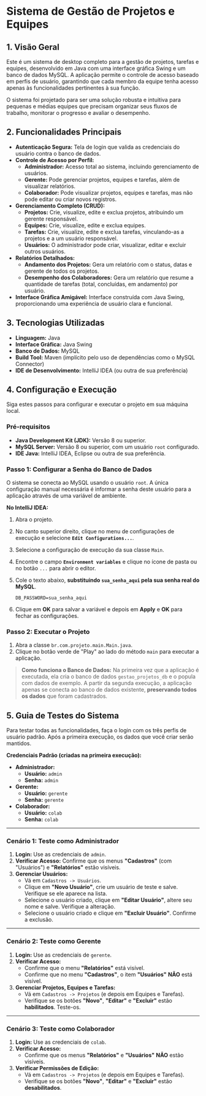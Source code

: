 # Sistema de Gestão de Projetos e Equipes

## 1. Visão Geral

Este é um sistema de desktop completo para a gestão de projetos, tarefas e equipes, desenvolvido em Java com uma interface gráfica Swing e um banco de dados MySQL. A aplicação permite o controle de acesso baseado em perfis de usuário, garantindo que cada membro da equipe tenha acesso apenas às funcionalidades pertinentes à sua função.

O sistema foi projetado para ser uma solução robusta e intuitiva para pequenas e médias equipes que precisam organizar seus fluxos de trabalho, monitorar o progresso e avaliar o desempenho.

## 2. Funcionalidades Principais

*   **Autenticação Segura:** Tela de login que valida as credenciais do usuário contra o banco de dados.
*   **Controle de Acesso por Perfil:**
    *   **Administrador:** Acesso total ao sistema, incluindo gerenciamento de usuários.
    *   **Gerente:** Pode gerenciar projetos, equipes e tarefas, além de visualizar relatórios.
    *   **Colaborador:** Pode visualizar projetos, equipes e tarefas, mas não pode editar ou criar novos registros.
*   **Gerenciamento Completo (CRUD):**
    *   **Projetos:** Crie, visualize, edite e exclua projetos, atribuindo um gerente responsável.
    *   **Equipes:** Crie, visualize, edite e exclua equipes.
    *   **Tarefas:** Crie, visualize, edite e exclua tarefas, vinculando-as a projetos e a um usuário responsável.
    *   **Usuários:** O administrador pode criar, visualizar, editar e excluir outros usuários.
*   **Relatórios Detalhados:**
    *   **Andamento dos Projetos:** Gera um relatório com o status, datas e gerente de todos os projetos.
    *   **Desempenho dos Colaboradores:** Gera um relatório que resume a quantidade de tarefas (total, concluídas, em andamento) por usuário.
*   **Interface Gráfica Amigável:** Interface construída com Java Swing, proporcionando uma experiência de usuário clara e funcional.

## 3. Tecnologias Utilizadas

*   **Linguagem:** Java
*   **Interface Gráfica:** Java Swing
*   **Banco de Dados:** MySQL
*   **Build Tool:** Maven (implícito pelo uso de dependências como o MySQL Connector)
*   **IDE de Desenvolvimento:** IntelliJ IDEA (ou outra de sua preferência)

## 4. Configuração e Execução

Siga estes passos para configurar e executar o projeto em sua máquina local.

### Pré-requisitos

*   **Java Development Kit (JDK):** Versão 8 ou superior.
*   **MySQL Server:** Versão 8 ou superior, com um usuário `root` configurado.
*   **IDE Java:** IntelliJ IDEA, Eclipse ou outra de sua preferência.

### Passo 1: Configurar a Senha do Banco de Dados

O sistema se conecta ao MySQL usando o usuário `root`. A única configuração manual necessária é informar a senha deste usuário para a aplicação através de uma variável de ambiente.

**No IntelliJ IDEA:**

1.  Abra o projeto.
2.  No canto superior direito, clique no menu de configurações de execução e selecione **`Edit Configurations...`**.
3.  Selecione a configuração de execução da sua classe `Main`.
4.  Encontre o campo **`Environment variables`** e clique no ícone de pasta ou no botão `...` para abrir o editor.
5.  Cole o texto abaixo, **substituindo `sua_senha_aqui` pela sua senha real do MySQL**.

    ```
    DB_PASSWORD=sua_senha_aqui
    ```

6.  Clique em **OK** para salvar a variável e depois em **Apply** e **OK** para fechar as configurações.

### Passo 2: Executar o Projeto

1.  Abra a classe `br.com.projeto.main.Main.java`.
2.  Clique no botão verde de "Play" ao lado do método `main` para executar a aplicação.

> **Como funciona o Banco de Dados:** Na primeira vez que a aplicação é executada, ela cria o banco de dados `gestao_projetos_db` e o popula com dados de exemplo. A partir da segunda execução, a aplicação apenas se conecta ao banco de dados existente, **preservando todos os dados** que foram cadastrados.

## 5. Guia de Testes do Sistema

Para testar todas as funcionalidades, faça o login com os três perfis de usuário padrão. Após a primeira execução, os dados que você criar serão mantidos.

**Credenciais Padrão (criadas na primeira execução):**
*   **Administrador:**
    *   **Usuário:** `admin`
    *   **Senha:** `admin`
*   **Gerente:**
    *   **Usuário:** `gerente`
    *   **Senha:** `gerente`
*   **Colaborador:**
    *   **Usuário:** `colab`
    *   **Senha:** `colab`

---

### Cenário 1: Teste como Administrador

1.  **Login:** Use as credenciais de `admin`.
2.  **Verificar Acesso:** Confirme que os menus **"Cadastros"** (com "Usuários") e **"Relatórios"** estão visíveis.
3.  **Gerenciar Usuários:**
    *   Vá em `Cadastros -> Usuários`.
    *   Clique em **"Novo Usuário"**, crie um usuário de teste e salve. Verifique se ele aparece na lista.
    *   Selecione o usuário criado, clique em **"Editar Usuário"**, altere seu nome e salve. Verifique a alteração.
    *   Selecione o usuário criado e clique em **"Excluir Usuário"**. Confirme a exclusão.

---

### Cenário 2: Teste como Gerente

1.  **Login:** Use as credenciais de `gerente`.
2.  **Verificar Acesso:**
    *   Confirme que o menu **"Relatórios"** está visível.
    *   Confirme que no menu **"Cadastros"**, o item **"Usuários"** **NÃO** está visível.
3.  **Gerenciar Projetos, Equipes e Tarefas:**
    *   Vá em `Cadastros -> Projetos` (e depois em Equipes e Tarefas).
    *   Verifique se os botões **"Novo"**, **"Editar"** e **"Excluir"** estão **habilitados**. Teste-os.

---

### Cenário 3: Teste como Colaborador

1.  **Login:** Use as credenciais de `colab`.
2.  **Verificar Acesso:**
    *   Confirme que os menus **"Relatórios"** e **"Usuários"** **NÃO** estão visíveis.
3.  **Verificar Permissões de Edição:**
    *   Vá em `Cadastros -> Projetos` (e depois em Equipes e Tarefas).
    *   Verifique se os botões **"Novo"**, **"Editar"** e **"Excluir"** estão **desabilitados**.
